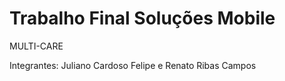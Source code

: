 # Trabalho Final Soluções Mobile
MULTI-CARE

Integrantes: Juliano Cardoso Felipe e Renato Ribas Campos
